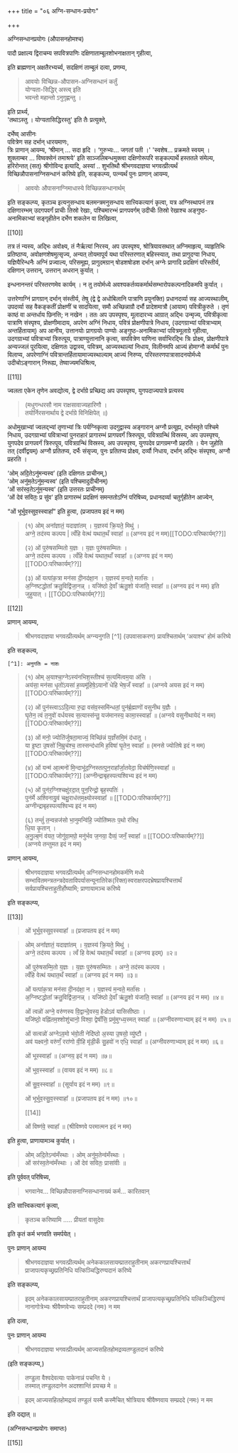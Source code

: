 +++
title = "०६ अग्नि-सन्धान-प्रयोगः"

+++ 

अग्निसन्धानप्रयोगः
(औपासनहोमश्च)

पादौ प्रक्षाल्य द्विराचम्य सपवित्रपाणिः दक्षिणाताम्बूलशोभनाक्षतान् गृहीत्वा, 

<div class="js_include" url="/vedAH_yajuH/taittirIyam/sUtram/ApastambaH/gRhyam/paddhatiH/shrIvaiShNavaH/mantrAdi/namas_sadase_sabhAM_gopAya/"  newLevelForH1="5" includeTitle="false"> </div> 

इति ब्राह्मणान् अक्षतैरभ्यर्च्य, सदक्षिणं ताम्बूलं दत्वा, प्रणम्य, 

<div class="js_include" url="/vedAH_yajuH/taittirIyam/sUtram/ApastambaH/gRhyam/paddhatiH/shrIvaiShNavaH/mantrAdi/asheShe_pariShat_svIkRtya.md"  newLevelForH1="5" includeTitle="false"> </div>  

> आवयोः विच्छिन्न-औपासन-अग्निसन्धानं कर्तुं  
> योग्यता-सिद्धिर् अस्त्व् इति  
> भवन्तो महान्तो ऽनुगृह्णन्तु । 

इति प्रार्थ्य,  
'तथाऽस्तु । योग्यतासिद्धिरस्तु' इति तैः प्रत्युक्ते,  

दर्भेष्व् आसीनः  
पवित्रेण सह दर्भान् धारयमाणः,  
त्रिः प्राणान् आयम्य, ‘श्रीमान् ... सदा हृदि । ‘गुरुभ्यः... जगतां पती ।' 'स्वशेष... प्रक्रमते स्वयम् । शुक्लाम्बर ... विष्वक्सेनं तमाश्रये' इति साञ्जलिबन्धमुक्त्वा दक्षिणोरूपरि सङ्कल्पार्थे हस्ततले संमेल्य, हरिरोन्तत् (सत्) श्रीगोविन्द इत्यादि, अस्यां .. शुभतिथौ श्रीभगवदाज्ञया भगवत्प्रीत्यर्थं विच्छिन्नौपासनाग्निसन्धानं करिष्ये इति, सङ्कल्प्य, पत्न्यर्थं पुनः प्राणान् आयम्य, 

> आवयोः औपासनाग्निमाधास्ये विच्छिन्नसन्धानार्थम् 

इति सङ्कल्प्य, कृतञ्च इत्यनुसन्धाय बलमन्त्रमनुसन्धाय सात्त्विकत्यागं कृत्वा, यत्र अग्निस्थापनं तत्र दक्षिणारम्भम् उदगपवर्गं प्राचीः तिस्रो रेखाः, पश्चिमारभ्भं प्रागपवर्गम् उदीचीः तिस्रो रेखाश्च अङ्गुष्ठ-अनामिकाभ्यां सङ्गृहीतेन दर्भेण शकलेन वा लिखित्वा,

[[10]]

तत्र तं न्यस्य, अद्भिः अवोक्ष्य, तं नैर्ऋत्यां निरस्य, अप उपस्पृश्य, श्रोत्रियावसथात् अग्निमाहृत्य, व्याहृतिभिः प्रतिष्ठाप्य, अवोक्षणशेषमुत्सृज्य, अन्यत् तोयमापूर्य यथा परिस्तरणात् बहिस्स्यात्, तथा प्रागुदग्वा निधाय, यज्ञियैरिन्धनैः अग्निं प्रज्वाल्य, परिसमूह्य, प्रागुदमग्रान् षोडशषोडश दर्भान् अग्नेः प्रागादि प्रदक्षिणं परिस्तीर्य, दक्षिणान् उत्तरान्, उत्तरान् अधरान् कुर्यात् ।

इन्धनानन्तरं परिस्तरणमेव कार्यम् । न तु तयोर्मध्ये अवश्यकर्तव्यकर्मार्थसम्भारोपकल्पनादिकमपि कुर्यात् ।

उत्तरेणाग्निं प्रागग्रान् दर्भान् संस्तीर्य, तेषु (द्वे द्वे अधोबिलानि पात्राणि प्रयुनक्ति) प्रधानदर्व्या सह आज्यस्थालीम्, उपदर्व्या सह वैकङ्कतीं प्रोक्षणीं च सादयित्वा, समौ अच्छिन्नाग्रौ दर्भौ प्रादेशमात्रौ (आयाम) पवित्रीकुरुते । तृणं काष्ठं वा अन्तर्धाय छिनत्ति; न नखेन । ततः अप उपस्पृश्य, मूलादारभ्य आग्रात् अद्भिः उन्मृज्य, पवित्रीकृत्वा पात्राणि संस्पृश्य, प्रोक्षणीमादाय, अपरेण अग्निं निधाय, पवित्रं प्रोक्षणीपात्रे निधाय, (उदगग्राभ्यां पवित्राभ्याम् अन्तर्हितायाम्) अप आनीय, उत्तानयोः प्रागग्रयोः पाण्योः अङ्गुष्ठ-अनामिकाभ्यां पवित्रमूलाग्रे गृहीत्वा, उदगग्राभ्यां पवित्राभ्यां त्रिरुत्पूय, पात्राण्युत्तानानि कृत्वा, सपवित्रेण पाणिना सर्वाभिरद्भिः त्रिः प्रोक्ष्य, प्रोक्षणीपात्रे अन्यज्जलं पूरयित्वा, दक्षिणतः उद्वास्य, पवित्रम्, आज्यस्थाल्यां निधाय, विलीनमपि आज्यं होमाग्नौ कर्मार्थं पुनः विलाप्य, अपरेणाग्निं पवित्रान्तर्हितायामाज्यस्थाल्याम् आज्यं निरुप्य, परिस्तरणपात्रासादनयोर्मध्ये उदीचोऽङ्गारान् निरूह्य, तेष्वाज्यमधिश्रित्य, 

[[11]]

ज्वलता एकेन तृणेन अवद्योत्य, द्वे दर्भाग्रे प्रच्छिद्य अप उपस्पृश्य, युगपदाज्यपात्रे प्रत्यस्य 

> (मधुगन्धरसौ नाम राक्षसावाज्यहारिणौ ।  
तयोर्निरसनार्थाय द्वे दर्भाग्रे विनिक्षिपेत् ॥) 

अधोमुखाभ्यां ज्वलद्भ्यां तृणाभ्यां त्रिः पर्यग्निकृत्वा उदगुद्वास्य अङ्गारान् अग्नौ प्रत्यूह्य, दर्भास्तृते पश्चिमे निधाय, उदगग्राभ्यां पवित्राभ्यां पुनराहारं प्रागारम्भं प्रागपवर्गं त्रिरुत्पूय, पवित्रग्रन्थिं विस्रस्य, अप उपस्पृश्य, युगपदेव प्रागपवर्गं त्रिरुत्पूय, पवित्रग्रन्थिं विस्रस्य, अप उपस्पृश्य, युगपदेव प्रागग्रमग्नौ प्रहरति । येन जुहोति तत् (दर्वीद्वयम्) अग्नौ प्रतितप्य, दर्भैः संसृज्य, पुनः प्रतितप्य प्रोक्ष्य, दर्व्यौ निधाय, दर्भान् अद्भिः संस्पृश्य, अग्नौ प्रहरति । 

‘ओम् अदि॒तेऽनु॑मन्यस्व’ (इति दक्षिणतः प्राचीनम्,)  
‘ओम् अनु॑म॒तेऽनु॑म॒न्यस्व’ (इति पश्चिमादुदीचीनम्)  
‘ओं सर॑स्व॒तेऽनु॑म॒न्यस्व’ (इति उत्तरतः प्राचीनम्)  
‘ओं देव॑ सवितः॒ प्र सु॑व’ इति प्रागारम्भं प्रदक्षिणं समन्ततोऽग्निं परिषिच्य, प्रधानदर्व्या चतुर्गृहीतेन आज्येन,

“ओं भूर्भुव॒स्सुव॒स्स्वाहा᳚” इति हुत्वा, (प्रजापतय इदं न मम)

> (१) ओम् अना᳚ज्ञातं॒ यदाज्ञा॑तम् । य॒ज्ञस्य॑ क्रि॒यते॒ मिथु॑ ।  
अग्ने॒ तद॑स्य कल्पय | त्वँहि वेत्थ॑ यथात॒थँ स्वाहा᳚ ॥ (अग्नय इदं न मम)[[TODO:परिष्कार्यम्??]]
>
> (२) ओं पुरु॑षसम्मितो य॒ज्ञः । य॒ज्ञः पुरु॑षसम्मितः ।  
अग्ने॒ तद॑स्य कल्पय । त्वँहि वेत्थ॑ यथात॒थाँ स्वाहा᳚ ॥ (अग्नय इदं न मम) [[TODO:परिष्कार्यम्??]]
>
> (३) ओं यत्पा॑क॒त्रा मन॑सा दी॒नद॑क्षा॒न । य॒ज्ञस्य॑ म॒न्वते॒ मर्ता॑सः ।  
अ॒ग्निष्टद्धोता᳚ क्रतु॒विद्वि॑जा॒नन्न् । यजि॑ष्ठो दे॒वाँ ऋ॑तु॒शो य॑जाति॒ स्वाहा᳚ ॥ (अग्नय इदं न मम) इति जुहुयात् । [[TODO:परिष्कार्यम्??]]

[[12]]

प्राणान् आयम्य, 

> श्रीभगवदाज्ञया भगवत्प्रीत्यर्थम् अग्न्यनुगति [^1] (उपवासाकरण) प्रायश्चितार्थम् ‘अयाश्च’ होमं करिष्ये 

इति सङ्कल्य,

    [^1]: अनुगतिः = नाशः

> (१) ओम् अ॒याश्चा॒ग्नेऽस्य॑नभिश॒स्तीश्च॑ स॒त्यमि॑त्वम॒या अ॑सि ।  
अय॑सा॒ मन॑सा धृ॒तो॑ऽयसा॑ ह॒व्यमू॑हिषे॒ऽयानो॑ धेहि भेष॒जँ स्वाहा᳚ ॥ (अग्नये अयस इदं न मम) [[TODO:परिष्कार्यम्??]] 
>
> (२) ओं पुन॑स्त्वाऽऽदि॒त्या रु॒द्रा वस॑व॒स्समि॑न्धतां॒ पुन॑र्ब्र॒ह्माणो॑ वसुनीथ य॒ज्ञैः ।  
घृ॒तेन॒ त्वं त॒नुवो॑ वर्धयस्व स॒त्यास्स॑न्तु॒ यज॑मानस्य॒ कामा॒स्स्वाहा᳚ ॥ (अग्नये वसुनीथायेदं न मम) [[TODO:परिष्कार्यम्??]]
>
> (३) ओं मनो॒ ज्योति॑र्जुषता॒माज्यं॒ विच्छि॑न्नं य॒ज्ञँसमि॒मं द॑धातु ।  
या इ॒ष्टा उ॒षसो॑ नि॒म्रुच॑श्च॒ तास्सन्द॑धामि ह॒विषा॑ घृ॒तेन॒ स्वाहा᳚ ॥ (मनसे ज्योतिषे इदं न मम) [[TODO:परिष्कार्यम्??]]
>
> (४) ओं यन्म॑ आ॒त्मनो॑ मि॒न्दाभू॑द॒ग्निस्तत्पुन॒राहा᳚र्जा॒तवेदा॒ विच॑र्षणि॒स्स्वाहा᳚ ॥ [[TODO:परिष्कार्यम्??]] (अग्नीन्द्राबृहस्पत्यश्विभ्य इदं न मम)
>
> (५) ओं पुन॑र॒ग्निश्चक्षु॑रदा॒त् पुन॒रिन्द्रो॒ बृह॒स्पतिः॑ ।  
पुन॑र्मे अश्विनायु॒वं चक्षु॒राध॑त्तम॒क्ष्योस्स्वाहा᳚ ॥ [[TODO:परिष्कार्यम्??]]  
अग्नीन्द्राबृहस्पत्यश्विभ्य इदं न मम)
> 
> (६) तन्तुं॑ त॒न्वन्रज॑सो भा॒नुमन्वि॑हि॒ ज्योति॑ष्मतः प॒थो र॑क्धि॒  
धि॒या कृ॒तान् ।  
अ॒नु॒ल्ब॒णं व॑यत॒ जोगु॑वा॒मपो॒ मनु॑र्भव ज॒नया॒ दैव्यं॒ जनँ॒ स्वाहा᳚ ॥ [[TODO:परिष्कार्यम्??]]  
(अग्नये तन्तुमत इदं न मम) 

प्राणान् आयम्य, 

> श्रीभगवदाज्ञया भगवत्प्रीत्यर्थम् अग्निसन्धानहोमकर्मणि मध्ये सम्भावितमन्त्रतन्त्रदेवताविपर्यासन्यूनातिरेक(रिक्त)स्वराक्षरपदभ्रेषप्रायश्चित्तार्थं सर्वप्रायश्चित्ताहुतीर्होष्यामि; प्राणायामञ्च करिष्ये 

इति सङ्कल्प्य, 

[[13]]

> ओं भूर्भुव॒स्सुव॒स्स्वाहा᳚ ॥ (प्रजापतय इदं न मम)
  
> ओम् अना᳚ज्ञातं॒ यदाज्ञा॑तम् । य॒ज्ञस्य॑ क्रि॒यते॒ मिथु॑ ।  
अग्ने॒ तद॑स्य कल्पय । त्वँ हि वेत्थ॑ यथात॒थँ स्वाहा᳚ ॥ (अग्नय इदम्) ॥२॥
>
> ओं पुरु॑षसम्मि॒तो य॒ज्ञः । य॒ज्ञः पुरु॑षसम्मितः । अग्ने॒ तद॑स्य कल्पय ।  
त्वँहि वेत्थ॑ यथात॒थँ स्वाहा᳚ ॥ (अग्नय इदं न मम) ॥३॥
>
> ओं यत्पा॑क॒त्रा मन॑सा दी॒नद॑क्षा॒ न । य॒ज्ञस्य॑ म॒न्वते॒ मर्ता॑सः ।  
अ॒ग्निष्टद्धोता᳚ क्रतु॒विद्वि॑जा॒नन्न् । यजि॑ष्ठो दे॒वाँ ऋ॑तु॒शो य॑जाति॒ स्वाहा᳚ ॥ (अग्नय इदं न मम) ॥४॥
>
> ओं त्वन्नो॑ अग्ने॒ वरु॑णस्य वि॒द्वान्दे॒वस्य॒ हेडोऽव॑ यासिसीष्ठाः ।  
यजि॑ष्ठो॒ वह्नि॑तम॒श्शोशु॑चानो॒ विश्वा॒ द्वेषाँ॑सि॒ प्रमु॑मुग्ध्य॒स्मत् स्वाहा᳚ ॥ (अग्नीवरुणाभ्याम् इदं न मम) ॥५॥
>
> ओं सत्वन्नो॑ अग्नेऽव॒मो भ॑वो॒ती नेदि॑ष्ठो अ॒स्या उ॒षसो॒ व्यु॑ष्टौ ।  
अव॑ यक्ष्वनो॒ वरु॑णँ॒ ररा॑णो वी॒हि मृ॑डी॒कँ सु॒हवो॑ न एधि॒ स्वाहा᳚ ॥ (अग्नीवरुणाभ्याम् इदं न मम) ॥६॥
>
> ओं भूस्स्वाहा᳚ ॥ (अग्नय॒ इदं न मम) ॥७॥
>
> ओं भुव॒स्स्वाहा᳚ ॥ (वायव इदं न मम) ॥८॥
>
> ओं सु॒व॒स्स्वाहा᳚ ॥ (सूर्याय इदं न मम) ॥९॥
>
> ओं भूर्भुव॒स्सु॒व॒स्स्वाहा᳚ ॥ (प्रजापतय इदं न मम) ॥१०॥
>
> [[14]]
>
> ओं विष्ण॑वे॒ स्वाहा᳚ ॥ (श्रीविष्णवे परमात्मन इदं न मम) 

इति हुत्वा, प्राणायामञ्च कुर्यात् ।

> ओम् अदि॒तेऽन्व॑मँस्थाः । ओम् अनु॑म॒तेन्व॑मँस्थाः ।  
ओं सर॑स्व॒तेन्व॑मँस्थाः । ओं देव॑ सवितः॒ प्रासा॑वीः ॥ 

इति पूर्ववत् परिषिच्य, 

> भगवानेव... विच्छिन्नौपासनाग्निसन्धानाख्यं कर्म... कारितवान् 

इति सात्त्विकत्यागं कृत्वा, 

> कृतञ्च करिष्यामि ..... प्रीयतां वासुदेवः 

इति कृतं कर्म भगवति समर्पयेत् ।

पुनः प्राणान् आयम्य 

> श्रीभगवदाज्ञया भगवत्प्रीत्यर्थम् अनेककालसायम्प्रातराहुतीनाम् अकरणप्रायश्चित्तार्थं प्राजापत्यकृच्छ्रप्रतिनिधि यत्किञ्चिद्धिरण्यदानं करिष्ये 

इति सङ्कल्प्य,

<div class="js_include" url="/vedAH_yajuH/taittirIyam/sUtram/ApastambaH/gRhyam/paddhatiH/shrIvaiShNavaH/mantrAdi/hiraNya-garbha-garbhasthaM_sampradade/"  newLevelForH1="5" includeTitle="false"> </div>


> इदम् अनेककालसायम्प्रातराहुतीनाम् अकरणप्रायश्चित्तार्थं प्राजापत्यकृच्छ्रप्रतिनिधि यत्किञ्चिद्धिरण्यं नानागोत्रेभ्यः श्रीवैष्णवेभ्यः सम्प्रददे (नमः) न मम 

इति दत्वा,

पुनः प्राणान् आयम्य 

> श्रीभगवदाज्ञया भगवत्प्रीत्यर्थम् आज्यसहितहोमद्रव्यतण्डुलदानं करिष्ये 

(इति सङ्कल्प्य,) 

> तण्डुला वैश्वदेवत्याः पाकेनान्नं पचन्ति ये ।  
तस्मात् तण्डुलदानेन अदश्शान्तिं प्रयच्छ मे ॥ 

> इदम् आज्यसहितहोमद्रव्यं तण्डुलं यस्मै कस्मैचित् श्रोत्रियाय श्रीवैष्णवाय सम्प्रददे (नमः) न मम 

इति दद्यात् ॥

(अग्निसन्धानप्रयोगः समाप्तः) 

[[15]]